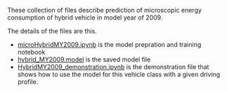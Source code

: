 These collection of files describe prediction of microscopic energy consumption of hybrid vehicle in model year of 2009.

The details of the files are this.

* [microHybridMY2009.ipynb](microHybridMY2009.ipynb) is the model prepration and training notebook
* [hybrid_MY2009.model](hybrid_MY2009.model) is the saved model file
* [HybridMY2009_demonstration.ipynb](HybridMY2009_demonstration.ipynb) is the demonstration file that shows how to use the model for this vehicle class with a given driving profile.

